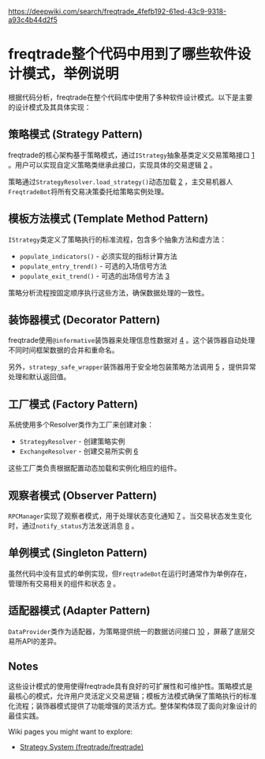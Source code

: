 https://deepwiki.com/search/freqtrade_4fefb192-61ed-43c9-9318-a93c4b44d2f5



# freqtrade整个代码中用到了哪些软件设计模式，举例说明



根据代码分析，freqtrade在整个代码库中使用了多种软件设计模式。以下是主要的设计模式及其具体实现：

## 策略模式 (Strategy Pattern)

freqtrade的核心架构基于策略模式，通过`IStrategy`抽象基类定义交易策略接口 [1](#0-0) 。用户可以实现自定义策略类继承此接口，实现具体的交易逻辑 [2](#0-1) 。

策略通过`StrategyResolver.load_strategy()`动态加载 [2](#0-1) ，主交易机器人`FreqtradeBot`将所有交易决策委托给策略实例处理。

## 模板方法模式 (Template Method Pattern)

`IStrategy`类定义了策略执行的标准流程，包含多个抽象方法和虚方法：
- `populate_indicators()` - 必须实现的指标计算方法
- `populate_entry_trend()` - 可选的入场信号方法  
- `populate_exit_trend()` - 可选的出场信号方法 [3](#0-2) 

策略分析流程按固定顺序执行这些方法，确保数据处理的一致性。

## 装饰器模式 (Decorator Pattern)

freqtrade使用`@informative`装饰器来处理信息性数据对 [4](#0-3) 。这个装饰器自动处理不同时间框架数据的合并和重命名。

另外，`strategy_safe_wrapper`装饰器用于安全地包装策略方法调用 [5](#0-4) ，提供异常处理和默认返回值。

## 工厂模式 (Factory Pattern)

系统使用多个Resolver类作为工厂来创建对象：
- `StrategyResolver` - 创建策略实例
- `ExchangeResolver` - 创建交易所实例 [6](#0-5) 

这些工厂类负责根据配置动态加载和实例化相应的组件。

## 观察者模式 (Observer Pattern)

`RPCManager`实现了观察者模式，用于处理状态变化通知 [7](#0-6) 。当交易状态发生变化时，通过`notify_status`方法发送消息 [8](#0-7) 。

## 单例模式 (Singleton Pattern)

虽然代码中没有显式的单例实现，但`FreqtradeBot`在运行时通常作为单例存在，管理所有交易相关的组件和状态 [9](#0-8) 。

## 适配器模式 (Adapter Pattern)

`DataProvider`类作为适配器，为策略提供统一的数据访问接口 [10](#0-9) ，屏蔽了底层交易所API的差异。

## Notes

这些设计模式的使用使得freqtrade具有良好的可扩展性和可维护性。策略模式是最核心的模式，允许用户灵活定义交易逻辑；模板方法模式确保了策略执行的标准化流程；装饰器模式提供了功能增强的灵活方式。整体架构体现了面向对象设计的最佳实践。

Wiki pages you might want to explore:
- [Strategy System (freqtrade/freqtrade)](/wiki/freqtrade/freqtrade#2.2)